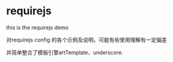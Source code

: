 # requirejs
this is the requirejs demo

对requirejs config 的各个示例及说明，可能有些使用理解有一定偏差

并简单整合了模板引擎artTemplate、underscore.
